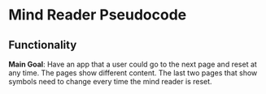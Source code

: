 # Mind Reader Pseudocode
## Functionality
**Main Goal**: Have an app that a user could go to the next page and reset at any time. The pages show different content. The last two pages that show symbols need to change every time the mind reader is reset.

<!-- ### Things to Keep in Mind -->


<!-- ## Objects -->
<!-- ## Define Objects and Functions -->
<!-- ## Overview -->
